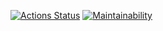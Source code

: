 
[![Actions Status](https://github.com/verafadeeva/python-project-49/workflows/hexlet-check/badge.svg)](https://github.com/verafadeeva/python-project-49/actions)
[![Maintainability](https://api.codeclimate.com/v1/badges/8c15bb0d5bbfaf86cb48/maintainability)](https://codeclimate.com/github/verafadeeva/python-project-49/maintainability)
